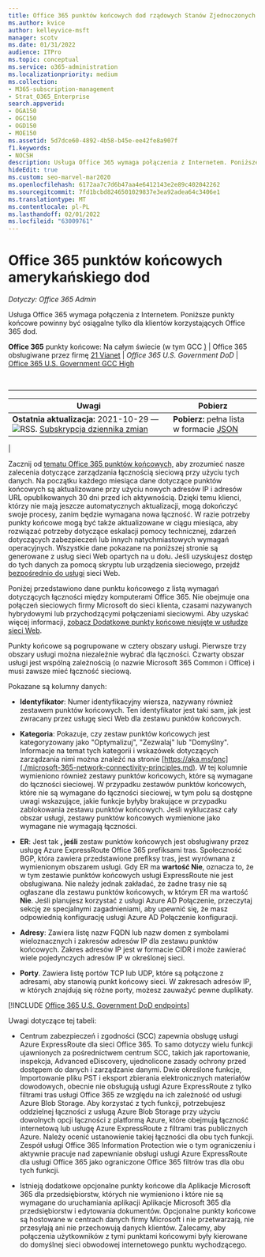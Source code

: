 ```yaml
---
title: Office 365 punktów końcowych dod rządowych Stanów Zjednoczonych
ms.author: kvice
author: kelleyvice-msft
manager: scotv
ms.date: 01/31/2022
audience: ITPro
ms.topic: conceptual
ms.service: o365-administration
ms.localizationpriority: medium
ms.collection:
- M365-subscription-management
- Strat_O365_Enterprise
search.appverid:
- OGA150
- OGC150
- OGD150
- MOE150
ms.assetid: 5d7dce60-4892-4b58-b45e-ee42fe8a907f
f1.keywords:
- NOCSH
description: Usługa Office 365 wymaga połączenia z Internetem. Poniższe punkty końcowe powinny być osiągalne tylko dla klientów korzystających Office 365 dod.
hideEdit: true
ms.custom: seo-marvel-mar2020
ms.openlocfilehash: 6172aa7c7d6b47aa4e6412143e2e89c402042262
ms.sourcegitcommit: 7fd1bcbd8246501029837e3ea92adea64c3406e1
ms.translationtype: MT
ms.contentlocale: pl-PL
ms.lasthandoff: 02/01/2022
ms.locfileid: "63009761"
---
```

# <a name="office-365-us-government-dod-endpoints"></a>Office 365 punktów końcowych amerykańskiego dod

*Dotyczy: Office 365 Admin*

Usługa Office 365 wymaga połączenia z Internetem. Poniższe punkty końcowe powinny być osiągalne tylko dla klientów korzystających Office 365 dod.
  
**Office 365** punkty końcowe: Na całym świecie (w tym GCC [)](urls-and-ip-address-ranges.md) \| Office 365 obsługiwane przez firmę [21 Vianet](urls-and-ip-address-ranges-21vianet.md) \| *Office 365 U.S. Government DoD* \| [Office 365 U.S. Government GCC High](microsoft-365-u-s-government-gcc-high-endpoints.md)

<br>

****

|Uwagi|Pobierz|
|---|---|
|**Ostatnia aktualizacja:** 2021-10-29 — ![RSS.](../media/5dc6bb29-25db-4f44-9580-77c735492c4b.png) [Subskrypcja dziennika zmian](https://endpoints.office.com/version/USGOVDoD?allversions=true&format=rss&clientrequestid=b10c5ed1-bad1-445f-b386-b919946339a7)|**Pobierz:** pełna lista w formacie [JSON](https://endpoints.office.com/endpoints/USGOVDoD?clientrequestid=b10c5ed1-bad1-445f-b386-b919946339a7)|
|

Zacznij od [tematu Office 365 punktów końcowych,](managing-office-365-endpoints.md) aby zrozumieć nasze zalecenia dotyczące zarządzania łącznością sieciową przy użyciu tych danych. Na początku każdego miesiąca dane dotyczące punktów końcowych są aktualizowane przy użyciu nowych adresów IP i adresów URL opublikowanych 30 dni przed ich aktywnością. Dzięki temu klienci, którzy nie mają jeszcze automatycznych aktualizacji, mogą dokończyć swoje procesy, zanim będzie wymagana nowa łączność. W razie potrzeby punkty końcowe mogą być także aktualizowane w ciągu miesiąca, aby rozwiązać potrzeby dotyczące eskalacji pomocy technicznej, zdarzeń dotyczących zabezpieczeń lub innych natychmiastowych wymagań operacyjnych. Wszystkie dane pokazane na poniższej stronie są generowane z usług sieci Web opartych na u dołu. Jeśli uzyskujesz dostęp do tych danych za pomocą skryptu lub urządzenia sieciowego, przejdź [bezpośrednio do usługi](microsoft-365-ip-web-service.md) sieci Web.

Poniżej przedstawiono dane punktu końcowego z listą wymagań dotyczących łączności między komputerami Office 365. Nie obejmuje ona połączeń sieciowych firmy Microsoft do sieci klienta, czasami nazywanych hybrydowymi lub przychodzącymi połączeniami sieciowymi. Aby uzyskać więcej informacji, [zobacz Dodatkowe punkty końcowe nieujęte w usłudze sieci Web](additional-office365-ip-addresses-and-urls.md).

Punkty końcowe są pogrupowane w cztery obszary usługi. Pierwsze trzy obszary usługi można niezależnie wybrać dla łączności. Czwarty obszar usługi jest wspólną zależnością (o nazwie Microsoft 365 Common i Office) i musi zawsze mieć łączność sieciową.

Pokazane są kolumny danych:

- **Identyfikator**: Numer identyfikacyjny wiersza, nazywany również zestawem punktów końcowych. Ten identyfikator jest taki sam, jak jest zwracany przez usługę sieci Web dla zestawu punktów końcowych.

- **Kategoria**: Pokazuje, czy zestaw punktów końcowych jest kategoryzowany jako "Optymalizuj", "Zezwalaj" lub "Domyślny". Informacje na temat tych kategorii i wskazówek dotyczących zarządzania nimi można znaleźć na stronie [https://aka.ms/pnc](./microsoft-365-network-connectivity-principles.md). W tej kolumnie wymieniono również zestawy punktów końcowych, które są wymagane do łączności sieciowej. W przypadku zestawów punktów końcowych, które nie są wymagane do łączności sieciowej, w tym polu są dostępne uwagi wskazujące, jakie funkcje byłyby brakujące w przypadku zablokowania zestawu punktów końcowych. Jeśli wykluczasz cały obszar usługi, zestawy punktów końcowych wymienione jako wymagane nie wymagają łączności.

- **ER**: Jest tak **, jeśli** zestaw punktów końcowych jest obsługiwany przez usługę Azure ExpressRoute Office 365 prefiksami tras. Społeczność BGP, która zawiera przedstawione prefiksy tras, jest wyrównana z wymienionym obszarem usługi. Gdy ER ma **wartość Nie**, oznacza to, że w tym zestawie punktów końcowych usługi ExpressRoute nie jest obsługiwana. Nie należy jednak zakładać, że żadne trasy nie są ogłaszane dla zestawu punktów końcowych, w którym ER ma wartość **Nie**. Jeśli planujesz korzystać z usługi Azure AD Połączenie, przeczytaj sekcję ze [](/azure/active-directory/hybrid/reference-connect-instances#microsoft-azure-government) specjalnymi zagadnieniami, aby upewnić się, że masz odpowiednią konfigurację usługi Azure AD Połączenie konfiguracji.

- **Adresy**: Zawiera listę nazw FQDN lub nazw domen z symbolami wieloznacznych i zakresów adresów IP dla zestawu punktów końcowych. Zakres adresów IP jest w formacie CIDR i może zawierać wiele pojedynczych adresów IP w określonej sieci.

- **Porty**. Zawiera listę portów TCP lub UDP, które są połączone z adresami, aby stanowią punkt końcowy sieci. W zakresach adresów IP, w których znajdują się różne porty, możesz zauważyć pewne duplikaty.

[!INCLUDE [Office 365 U.S. Government DoD endpoints](../includes/office-365-u.s.-government-dod-endpoints.md)]
  
Uwagi dotyczące tej tabeli:

- Centrum zabezpieczeń i zgodności (SCC) zapewnia obsługę usługi Azure ExpressRoute dla sieci Office 365. To samo dotyczy wielu funkcji ujawnionych za pośrednictwem centrum SCC, takich jak raportowanie, inspekcja, Advanced eDiscovery, ujednolicone zasady ochrony przed dostępem do danych i zarządzanie danymi. Dwie określone funkcje, Importowanie pliku PST i eksport zbierania elektronicznych materiałów dowodowych, obecnie nie obsługują usługi Azure ExpressRoute z tylko filtrami tras usługi Office 365 ze względu na ich zależność od usługi Azure Blob Storage. Aby korzystać z tych funkcji, potrzebujesz oddzielnej łączności z usługą Azure Blob Storage przy użyciu dowolnych opcji łączności z platformą Azure, które obejmują łączność internetową lub usługę Azure ExpressRoute z filtrami tras publicznych Azure. Należy ocenić ustanowienie takiej łączności dla obu tych funkcji. Zespół usługi Office 365 Information Protection wie o tym ograniczeniu i aktywnie pracuje nad zapewnianie obsługi usługi Azure ExpressRoute dla usługi Office 365 jako ograniczone Office 365 filtrów tras dla obu tych funkcji.

- Istnieją dodatkowe opcjonalne punkty końcowe dla Aplikacje Microsoft 365 dla przedsiębiorstw, których nie wymieniono i które nie są wymagane do uruchamiania aplikacji Aplikacje Microsoft 365 dla przedsiębiorstw i edytowania dokumentów. Opcjonalne punkty końcowe są hostowane w centrach danych firmy Microsoft i nie przetwarzają, nie przesyłają ani nie przechowują danych klientów. Zalecamy, aby połączenia użytkowników z tymi punktami końcowymi były kierowane do domyślnej sieci obwodowej internetowego punktu wychodzącego.
